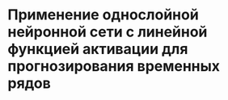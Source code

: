 # Применение однослойной нейронной сети с линейной функцией активации для прогнозирования временных рядов
